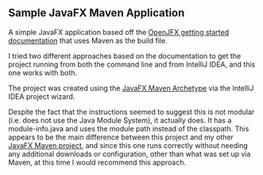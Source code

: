 ## Sample JavaFX Maven Application

A simple JavaFX application based off the [OpenJFX getting started documentation](https://openjfx.io/openjfx-docs/) that uses Maven as the build file.

I tried two different approaches based on the documentation to get the project running from both the command line and from IntelliJ IDEA, and this one works with both.

The project was created using the [JavaFX Maven Archetype](https://openjfx.io/openjfx-docs/#maven) via the IntelliJ IDEA project wizard. 

Despite the fact that the instructions seemed to suggest this is not modular (i.e. does not use the Java Module System), it actually does. It has a module-info.java and uses the module path instead of the classpath. This appears to be the main difference between this project and my other [JavaFX Maven project](https://github.com/trishagee/javafx-maven), and since this one runs correctly without needing any additional downloads or configuration, other than what was set up via Maven, at this time I would recommend this approach.